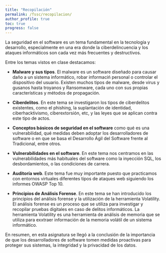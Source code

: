 ```yaml
---
title: "Recopilación"
permalink: /fssc/recopilacion/
author_profile: true
toc: true
progress: false
---
```


La seguridad en el software es un tema fundamental en la tecnología y desarrollo, especialmente en una era donde la ciberdelincuencia y los ataques informáticos son cada vez más frecuentes y destructivos.

Entre los temas vistos en clase destacamos:

* **Malware y sus tipos**. El malware es un software diseñado para causar daño a un sistema informático, robar informaciń personal o controlar el dispositivo del usuario. Existen muchos tipos de malware, desde virus y gusanos hasta troyanos y Ransomware, cada uno con sus propias características y métodos de propagación.

* **Ciberdelitos**. En este tema se investigaron los tipos de ciberdelitos existentes, como el phishing, la suplantación de identidad, ciberhacktivismo, ciberextorsión, etc, y las leyes que se aplican contra este tipo de actos.

* **Conceptos básicos de seguridad en el software** como qué es una vulnerabilidad, qué medidas deben adoptar los desarrolladores de software o en que se basa el Desarrollo Ágil del Software frente al Tradicional, entre otros.

* **Vulnerabilidades en el software**. En este tema nos centramos en las vulnerabilidades más habituales del software como la inyección SQL, los desbordamientos, o las condiciones de carrera.

* **Auditoría web**. Este tema fue muy importante puesto que practicamos con entornos virtuales diferentes tipos de ataques web siguiendo los informes OWASP Top 10.

* **Principios de Análisis Forense**. En este tema se han introducido los principios del análisis forense y la utilización de la herramienta Volatility. El análisis forense es un proceso que se utiliza para investigar y recopilar pruebas digitales en caso de delitos informáticos. La herramienta Volatility es una herramienta de análisis de memoria que se utiliza para exxtraer información de la memoria volátil de un sistema informático.

En resumen, en esta asignatura se llegó a la conclusión de la importancia de que los desarrolladores de software tomen medidas proactivas para proteger sus sistemas, la integridad y la privacidad de los datos.